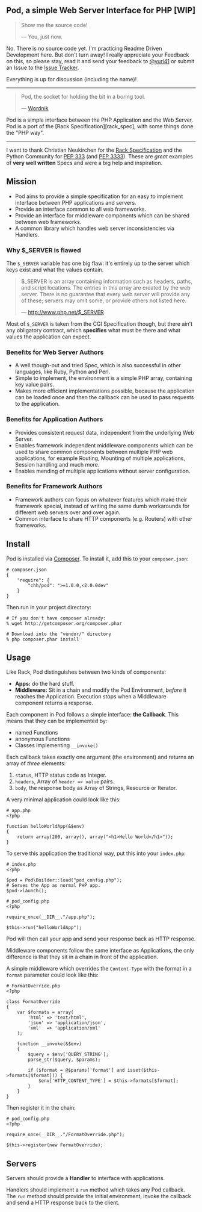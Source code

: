 Pod, a simple Web Server Interface for PHP [WIP]
------------------------------------------------

> Show me the source code!
>
> &mdash; You, just now.

No. There is no source code yet. I'm practicing Readme Driven
Development here. But don't turn away! I really appreciate your
Feedback on this, so please stay, read it and send your feedback
to [@yuri41](http://twitter.com/yuri41) or submit
an Issue to the [Issue Tracker](http://github.com/CHH/Pod/issues).

Everything is up for discussion (including the name)!

* * *

> Pod, the socket for holding the bit in a boring tool.
>
> &mdash; [Wordnik](http://www.wordnik.com/words/pod)

Pod is a simple interface between the PHP Application and the Web
Server. Pod is a port of the [Rack Specification][rack_spec], with
some things done the "PHP way".

* * *

I want to thank Christian Neukirchen for the [Rack
Specification][rack] and the Python Community for
[PEP 333][] (and [PEP 3333][]). These are _great_ examples
of __very well written__ Specs and were a big help and inspiration.

[rack]: http://rack.rubyforge.org/doc/SPEC.html 
[pep 333]: http://www.python.org/dev/peps/pep-0333/
[pep 3333]: http://www.python.org/dev/peps/pep-3333/

## Mission

 * Pod aims to provide a simple specification 
   for an easy to implement interface between PHP 
   applications and servers.
 * Provide an interface common to all web frameworks.
 * Provide an interface for middleware components which can be shared
   between web frameworks.
 * A common library which handles web server inconsistencies via
   Handlers.

### Why $\_SERVER is flawed

The `$_SERVER` variable has one big flaw: it's entirely up to the server
which keys exist and what the values contain.

> $_SERVER is an array containing information such as headers, paths, and script locations. 
> The entries in this array are created by the web server. There is no guarantee that 
> every web server will provide any of these; servers may omit some, 
> or provide others not listed here.
>
> &mdash; <http://www.php.net/$_SERVER>

Most of `$_SERVER` is taken from the CGI Specification though, but 
there ain't any obligatory contract, which **specifies** what must be there
and what values the application can expect.

### Benefits for Web Server Authors

 * A well though-out and tried Spec, which is also successful in other
   languages, like Ruby, Python and Perl.
 * Simple to implement, the environment is a simple PHP array,
   containing key value pairs.
 * Makes more efficient implementations possible, because the
   application can be loaded once and then the callback can be used
   to pass requests to the application.

### Benefits for Application Authors

 * Provides consistent request data, independent from the underlying Web
   Server.
 * Enables framework independent middleware components which 
   can be used to share common components between
   multiple PHP web applications, for example Routing, Mounting of
   multiple applications, Session handling and much more.
 * Enables mending of multiple applications without server
   configuration.

### Benefits for Framework Authors

 * Framework authors can focus on whatever features which make
   their framework special, instead of writing the same dumb
   workarounds for different web servers over and over again.
 * Common interface to share HTTP components (e.g. Routers) with other
   frameworks.

## Install

Pod is installed via [Composer](https://github.com/composer/composer).
To install it, add this to your `composer.json`:

    # composer.json
    {
        "require": {
            "chh/pod": ">=1.0.0,<2.0.0dev"
        }
    }

Then run in your project directory:

    # If you don't have composer already:
    % wget http://getcomposer.org/composer.phar

    # Download into the "vendor/" directory
    % php composer.phar install

## Usage

Like Rack, Pod distinguishes between two kinds of components:

 * __Apps:__ do the hard stuff.
 * __Middleware:__ Sit in a chain and modify the Pod Environment,
   _before_ it reaches the Application. Execution stops when a
   Middleware component returns a response.

Each component in Pod follows a simple interface: __the Callback__. This
means that they can be implemented by:

 * named Functions
 * anonymous Functions
 * Classes implementing `__invoke()`

Each callback takes exactly one argument (the environment) and returns
an array of _three_ elements:

 1. `status`, HTTP status code as Integer.
 2. `headers`, Array of `header => value` pairs.
 3. `body`, the response body as Array of Strings, Resource or Iterator.

A very minimal application could look like this:

    # app.php
    <?php

    function helloWorldApp(&$env)
    {
        return array(200, array(), array("<h1>Hello World</h1>"));
    }

To serve this application the traditional way, put this into your
`index.php`:

    # index.php
    <?php

    $pod = Pod\Builder::load("pod_config.php");
    # Serves the App as normal PHP app.
    $pod->launch();
    
    # pod_config.php
    <?php

    require_once(__DIR__."/app.php");

    $this->run("helloWorldApp");

Pod will then call your app and send your response back as HTTP
response.

Middleware components follow the same interface as Applications,
the only difference is that they sit in a chain in front of the
application.

A simple middleware which overrides the `Content-Type` with
the format in a `format` parameter could look like this:

    # FormatOverride.php
    <?php

    class FormatOverride
    {
        var $formats = array(
            'html' => 'text/html',
            'json' => 'application/json',
            'xml'  => 'application/xml'
        );

        function __invoke(&$env) 
        {
            $query = $env['QUERY_STRING'];
            parse_str($query, $params);

            if ($format = @$params['format'] and isset($this->formats[$format])) {
                $env['HTTP_CONTENT_TYPE'] = $this->formats[$format];
            }
        }
    }

Then register it in the chain:

    # pod_config.php
    <?php

    require_once(__DIR__."/FormatOverride.php");

    $this->register(new FormatOverride);

## Servers

Servers should provide a **Handler** to interface with applications.

Handlers should implement a `run` method which takes any Pod callback.
The `run` method should provide the initial environment, invoke the
callback and send a HTTP response back to the client.

